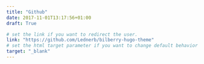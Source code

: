 ```yaml
---
title: "Github"
date: 2017-11-01T13:17:56+01:00
draft: True

# set the link if you want to redirect the user.
link: "https://github.com/Lednerb/bilberry-hugo-theme"
# set the html target parameter if you want to change default behavior
target: "_blank"
---
```

